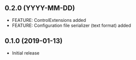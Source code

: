 ## 0.2.0 (YYYY-MM-DD)

- FEATURE: ControlExtensions added
- FEATURE: Configuration file serializer (text format) added

## 0.1.0 (2019-01-13)

- Initial release